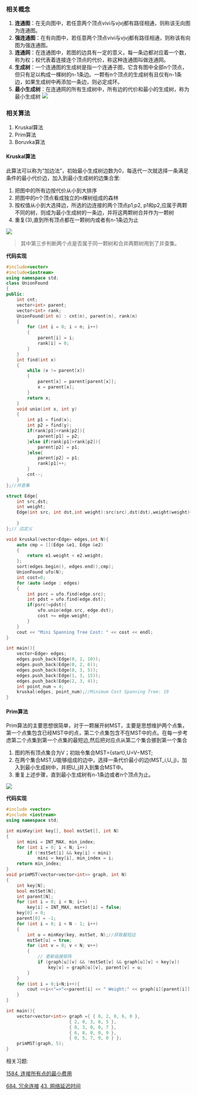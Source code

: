 ### 相关概念

1. **连通图**：在无向图中，若任意两个顶点vivi与vjvj都有路径相通，则称该无向图为连通图。
2. **强连通图**：在有向图中，若任意两个顶点vivi与vjvj都有路径相通，则称该有向图为强连通图。
3. **连通网**：在连通图中，若图的边具有一定的意义，每一条边都对应着一个数，称为权；权代表着连接连个顶点的代价，称这种连通图叫做连通网。
4. **生成树**：一个连通图的生成树是指一个连通子图，它含有图中全部n个顶点，但只有足以构成一棵树的n-1条边。一颗有n个顶点的生成树有且仅有n-1条边，如果生成树中再添加一条边，则必定成环。
5. **最小生成树**：在连通网的所有生成树中，所有边的代价和最小的生成树，称为最小生成树
![](/assets/img/mini_spanning_tree.png)
### 相关算法
1. Kruskal算法
2. Prim算法
3. Boruvka算法

#### Kruskal算法

此算法可以称为“加边法”，初始最小生成树边数为0，每迭代一次就选择一条满足条件的最小代价边，加入到最小生成树的边集合里:

1. 把图中的所有边按代价从小到大排序
2. 把图中的n个顶点看成独立的n棵树组成的森林
3. 按权值从小到大选择边，所选的边连接的两个顶点p1,p2, p1和p2,应属于两颗不同的树，则成为最小生成树的一条边，并将这两颗树合并作为一颗树
4. 重复(3),直到所有顶点都在一颗树内或者有n-1条边为止

![](/assets/img/kruskal.jpeg)

> 其中第三步判断两个点是否属于同一颗树和合并两颗树用到了并查集。

**代码实现**

```c++
#include<vector>
#include<iostream>
using namespace std;
class UnionFound
{
public:
    int cnt;
    vector<int> parent;
    vector<int> rank;
    UnionFound(int n) : cnt(n), parent(n), rank(n)
    {    
        for (int i = 0; i < n; i++)
        {
            parent[i] = i;
            rank[i] = 0;
        }
    }
    int find(int x)
    {
        while (x != parent[x])
        {
            parent[x] = parent[parent[x]];
            x = parent[x];
        }
        return x;
    }
    void unio(int x, int y)
    {
        int p1 = find(x);
        int p2 = find(y);        
        if(rank[p1]<rank[p2]){
            parent[p1] = p2;
        }else if(rank[p1]>rank[p2]){
            parent[p2] = p1;
        }else{
            parent[p2] = p1;
            rank[p1]++;
        }
        cnt--;
    }
};//并查集

struct Edge{
    int src,dst;
    int weight;
    Edge(int src, int dst,int weight):src(src),dst(dst),weight(weight){
        
    }
};// 边定义

void kruskal(vector<Edge> edges,int N){
    auto cmp = [](Edge &e1, Edge &e2)
    {
        return e1.weight < e2.weight;
    };
    sort(edges.begin(), edges.end(),cmp);
    UnionFound ufo(N);
    int cost=0;
    for (auto &edge : edges)
    {
        int psrc = ufo.find(edge.src);
        int pdst = ufo.find(edge.dst);
        if(psrc!=pdst){
            ufo.unio(edge.src, edge.dst);
            cost += edge.weight;
        }
    }
    cout << "Mini Spanning Tree Cost: " << cost << endl;
}

int main(){
    vector<Edge> edges;
    edges.push_back(Edge(0, 1, 10));
    edges.push_back(Edge(0, 2, 6));
    edges.push_back(Edge(0, 3, 5));
    edges.push_back(Edge(1, 3, 15));
    edges.push_back(Edge(2, 3, 4));
    int point_num = 4;
    kruskal(edges, point_num);//Minimum Cost Spanning Tree: 19
}
```

 
 

#### Prim算法

Prim算法的主要思想很简单，对于一颗展开树MST，主要是思想维护两个点集，第一个点集包含已经MST中的点，第二个点集包含不在MST中的点。在每一步考虑第二个点集到第一个点集的最短边,然后把对应点从第二个集合挪到第一个集合

1. 图的所有顶点集合为V；初始令集合MST={start},U=V−MST;
2. 在两个集合MST,U能够组成的边中，选择一条代价最小的边(MST_i,U_j)，加入到最小生成树中，并把U_j并入到集合MST中。
3. 重复上述步骤，直到最小生成树有n-1条边或者n个顶点为止。

![](/assets/img/Prim.png)

**代码实现**

```c++
#include <vector>
#include <iostream>
using namespace std;

int minKey(int key[], bool mstSet[], int N)
{
    int mini = INT_MAX, min_index;
    for (int i = 0; i < N; i++)
        if (!mstSet[i] && key[i] < mini)
            mini = key[i], min_index = i;
    return min_index;
}
void primMST(vector<vector<int>> graph, int N)
{
    int key[N];
    bool mstSet[N];
    int parent[N];
    for (int i = 0; i < N; i++)
        key[i] = INT_MAX, mstSet[i] = false;
    key[0] = 0;
    parent[0] = -1;
    for (int i = 0; i < N - 1; i++)
    {
        int u = minKey(key, mstSet, N);//获取最短边
        mstSet[u] = true;
        for (int v = 0; v < N; v++)
        {
            // 更新临接矩阵
            if (graph[u][v] && !mstSet[v] && graph[u][v] < key[v])
                key[v] = graph[u][v], parent[v] = u;
        }
    }
    for (int i = 0;i<N;i++){
        cout <<i<<"=>"<<parent[i] << " Weight:" << graph[i][parent[i]] << endl;
    }
}

int main(){
    vector<vector<int>> graph ={ { 0, 2, 0, 6, 0 }, 
                        { 2, 0, 3, 8, 5 }, 
                        { 0, 3, 0, 0, 7 }, 
                        { 6, 8, 0, 0, 9 }, 
                        { 0, 5, 7, 9, 0 } };
    primMST(graph, 5);
}
```

相关习题:

 [1584. 连接所有点的最小费用](https://leetcode-cn.com/problems/min-cost-to-connect-all-points/) 

 [684. 冗余连接](https://leetcode-cn.com/problems/redundant-connection/submissions/)
 [43. 网络延迟时间](https://leetcode-cn.com/problems/network-delay-time/)
